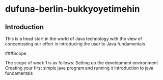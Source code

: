 # dufuna-berlin-bukkyoyetimehin

## Introduction
This is a head start in the world of Java technology with the view of concentrating our effort in introducing the user to Java fundamentals

###Scope

The scope of week 1 is as follows:
Setting up the development environment
Creating your first simple java program and running it
Introduction to java fundamentals
